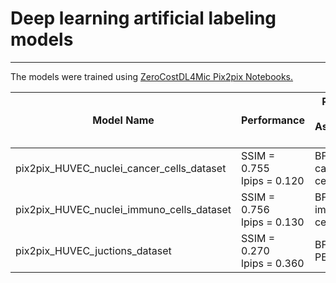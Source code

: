 # Deep learning artificial labeling models
------------------
The models were trained using [ZeroCostDL4Mic Pix2pix Notebooks.](https://github.com/HenriquesLab/ZeroCostDL4Mic/wiki#image-to-image-translation-networks)

| Model Name | Performance | Purpose and Associated Figure | Training Dataset Link |
|------------|-------------|-------------------------------|-----------------------|
| pix2pix_HUVEC_nuclei_cancer_cells_dataset | SSIM = 0.755 <br> lpips = 0.120 | BF to Dapi cancer cells | [Link](https://doi.org/10.5281/zenodo.10621667) |
| pix2pix_HUVEC_nuclei_immuno_cells_dataset | SSIM = 0.756 <br> lpips = 0.130 | BF to Dapi immuno cells | [Link](https://doi.org/110.5281/zenodo.10617565) |
| pix2pix_HUVEC_juctions_dataset | SSIM = 0.270 <br> lpips = 0.360 | BF to PECAM | [Link](https://doi.org/10.5281/zenodo.10611092) |
